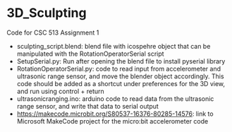 # 3D_Sculpting
Code for CSC 513 Assignment 1

- sculpting_script.blend: blend file with icospehre object that can be manipulated with the RotationOperatorSerial script
- SetupSerial.py: Run after opening the blend file to install pyserial library
- RotationOperatorSerial.py: code to read input from accelerometer and ultrasonic range sensor, and move the blender object accordingly. This code should be added as a shortcut under preferences for the 3D view, and run using control + return
- ultrasonicranging.ino: arduino code to read data from the ultrasonic range sensor, and write that data to serial output
- https://makecode.microbit.org/S80537-16376-80285-14576: link to Microsoft MakeCode project for the micro:bit accelerometer code
